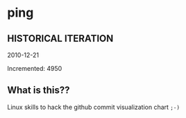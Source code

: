 # ping

## HISTORICAL ITERATION
2010-12-21

Incremented: 4950

## What is this?? 
Linux skills to hack the github commit visualization chart `;-)`
